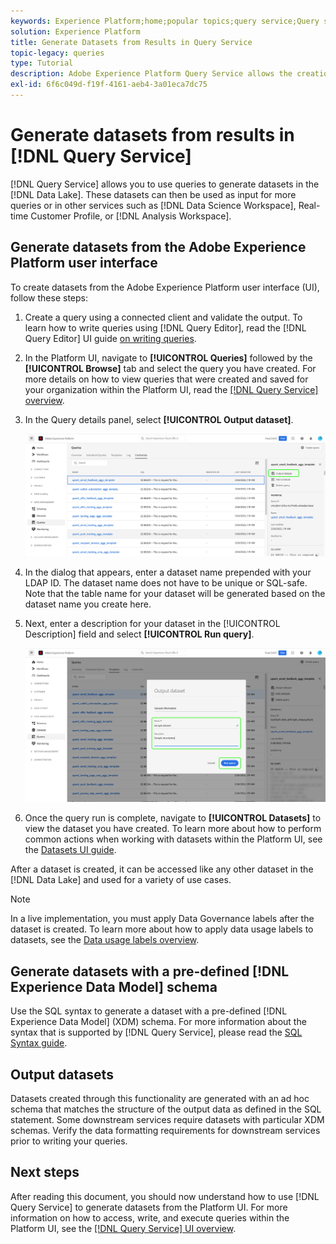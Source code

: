 ```yaml
---
keywords: Experience Platform;home;popular topics;query service;Query service;generate datasets;generate dataset;create dataset;
solution: Experience Platform
title: Generate Datasets from Results in Query Service
topic-legacy: queries
type: Tutorial
description: Adobe Experience Platform Query Service allows the creation of datasets from the UI. After a dataset is created, it can be accessed like any other dataset in the Data Lake and used for a variety of use cases.
exl-id: 6f6c049d-f19f-4161-aeb4-3a01eca7dc75
---
```

# Generate datasets from results in [!DNL Query Service]

[!DNL Query Service] allows you to use queries to generate datasets in the [!DNL Data Lake]. These datasets can then be used as input for more queries or in other services such as [!DNL Data Science Workspace], Real-time Customer Profile, or [!DNL Analysis Workspace].

## Generate datasets from the Adobe Experience Platform user interface

<!-- Screenshot for #3 will need to be updated if schedule queries is moved. -->

To create datasets from the Adobe Experience Platform user interface (UI), follow these steps:

1. Create a query using a connected client and validate the output. To learn how to write queries using [!DNL Query Editor], read the [!DNL Query Editor] UI guide [on writing queries](./user-guide.md#writing-queries).

2. In the Platform UI, navigate to **[!UICONTROL Queries]** followed by the **[!UICONTROL Browse]** tab and select the query you have created. For more details on how to view queries that were created and saved for your organization within the Platform UI, read the [[!DNL Query Service] overview](./overview.md#browse).

3. In the Query details panel, select **[!UICONTROL Output dataset]**.

    ![The Queries workspace Template tab with Select Output dataset highlighted.](../images/ui/create-datasets/output-dataset.png)

4. In the dialog that appears, enter a dataset name prepended with your LDAP ID. The dataset name does not have to be unique or SQL-safe. Note that the table name for your dataset will be generated based on the dataset name you create here.

5. Next, enter a description for your dataset in the [!UICONTROL Description] field and select **[!UICONTROL Run query]**.

    ![The Output dataset dialog with the dataset details and run query highlighted](../images/ui/create-datasets/run-query.png)

6. Once the query run is complete, navigate to **[!UICONTROL Datasets]** to view the dataset you have created. To learn more about how to perform common actions when working with datasets within the Platform UI, see the [Datasets UI guide](../../catalog/datasets/user-guide.md).

After a dataset is created, it can be accessed like any other dataset in the [!DNL Data Lake] and used for a variety of use cases. 

>[!NOTE]
>
>In a live implementation, you must apply Data Governance labels after the dataset is created. To learn more about how to apply data usage labels to datasets, see the [Data usage labels overview](../../data-governance/labels/overview.md).

## Generate datasets with a pre-defined [!DNL Experience Data Model] schema

Use the SQL syntax to generate a dataset with a pre-defined [!DNL Experience Data Model] (XDM) schema. For more information about the syntax that is supported by [!DNL Query Service], please read the [SQL Syntax guide](../sql/syntax.md#create-table-as-select).

## Output datasets

Datasets created through this functionality are generated with an ad hoc schema that matches the structure of the output data as defined in the SQL statement. Some downstream services require datasets with particular XDM schemas. Verify the data formatting requirements for downstream services prior to writing your queries.

## Next steps

After reading this document, you should now understand how to use [!DNL Query Service] to generate datasets from the Platform UI. For more information on how to access, write, and execute queries within the Platform UI, see the [[!DNL Query Service] UI overview](./overview.md).
